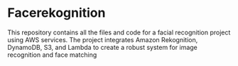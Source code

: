 # Facerekognition
This repository contains all the files and code for a facial recognition project using AWS services. The project integrates Amazon Rekognition, DynamoDB, S3, and Lambda to create a robust system for image recognition and face matching
